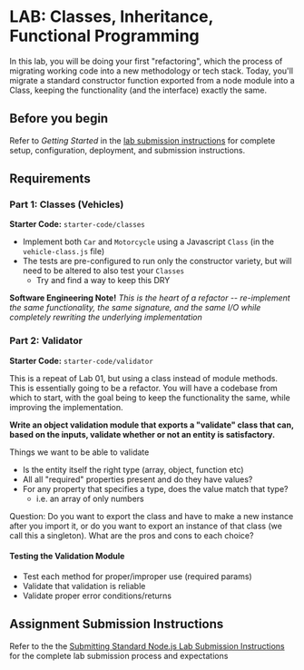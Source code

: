 # LAB: Classes, Inheritance, Functional Programming

In this lab, you will be doing your first "refactoring", which the process of migrating working code into a new methodology or tech stack. Today, you'll migrate a standard constructor function exported from a node module into a Class, keeping the functionality (and the interface) exactly the same.

## Before you begin

Refer to *Getting Started*  in the [lab submission instructions](../../../reference/submission-instructions/labs/README.md) for complete setup, configuration, deployment, and submission instructions.

## Requirements

### Part 1: Classes (Vehicles)

**Starter Code:** `starter-code/classes`

- Implement both `Car` and `Motorcycle` using a Javascript `Class` (in the `vehicle-class.js` file)
- The tests are pre-configured to run only the constructor variety, but will need to be altered to also test your `Classes`
  - Try and find a way to keep this DRY

 **Software Engineering Note!** *This is the heart of a refactor -- re-implement the same functionality, the same signature, and the same I/O while completely rewriting the underlying implementation*

### Part 2: Validator

**Starter Code:** `starter-code/validator`

This is a repeat of Lab 01, but using a class instead of module methods. This is essentially going to be a refactor. You will have a codebase from which to start, with the goal being to keep the functionality the same, while improving the implementation.

**Write an object validation module that exports a "validate" class that can, based on the inputs, validate whether or not an entity is satisfactory.**

Things we want to be able to validate

- Is the entity itself the right type (array, object, function etc)
- All all "required" properties present and do they have values?
- For any property that specifies a type, does the value match that type?
  - i.e. an array of only numbers

Question: Do you want to export the class and have to make a new instance after you import it, or do you want to export an instance of that class (we call this a singleton). What are the pros and cons to each choice?

#### Testing the Validation Module

- Test each method for proper/improper use (required params)
- Validate that validation is reliable
- Validate proper error conditions/returns

## Assignment Submission Instructions

Refer to the the [Submitting Standard Node.js Lab Submission Instructions](../../../reference/submission-instructions/labs/node-apps.md) for the complete lab submission process and expectations
